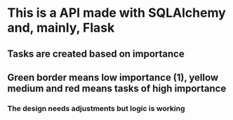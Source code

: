 # This is a API made with SQLAlchemy and, mainly, Flask 
## Tasks are created based on importance
## Green border means low importance (1), yellow medium and red means tasks of high importance
### The design needs adjustments but logic is working